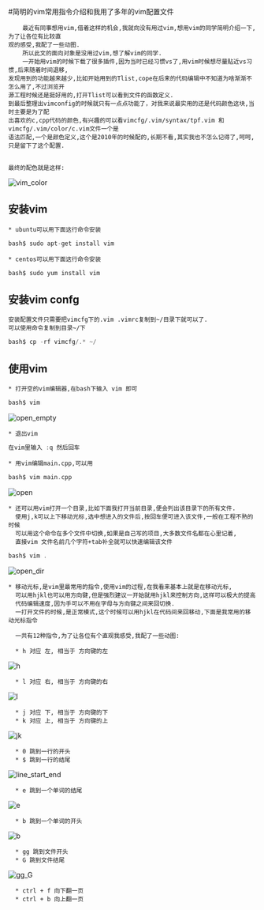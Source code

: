 #简明的vim常用指令介绍和我用了多年的vim配置文件

		最近有同事想用vim,借着这样的机会,我就向没有用过vim,想用vim的同学简明介绍一下,为了让各位有比较直
	观的感受,我配了一些动图.
		所以此文的面向对象是没用过vim,想了解vim的同学.
    	一开始用vim的时候下载了很多插件,因为当时已经习惯vs了,用vim时候想尽量贴近vs习惯,后来随着时间退移, 
	发现用到的功能越来越少,比如开始用到的Tlist,cope在后来的代码编辑中不知道为啥渐渐不怎么用了,不过浏览开
	源工程时候还是挺好用的,打开Tlist可以看到文件的函数定义. 
   	到最后整理出vimconfig的时候就只有一点点功能了，对我来说最实用的还是代码颜色这块,当时主要是为了配
	出喜欢的c,cpp代码的颜色,有兴趣的可以看vimcfg/.vim/syntax/tpf.vim 和vimcfg/.vim/color/c.vim文件一个是
	语法匹配,一个是颜色定义,这个是2010年的时候配的,长期不看,其实我也不怎么记得了,呵呵,只是留下了这个配置. 

	
	最终的配色就是这样:
![vim_color](res/vim_color.png)

## 安装vim
    * ubuntu可以用下面这行命令安装
```c
bash$ sudo apt-get install vim 
```
    * centos可以用下面这行命令安装
```c
bash$ sudo yum install vim 
```

## 安装vim confg
    安装配置文件只需要把vimcfg下的.vim .vimrc复制到~/目录下就可以了. 
    可以使用命令复制到目录~/下
```c
bash$ cp -rf vimcfg/.* ~/
```

## 使用vim
    * 打开空的vim编辑器,在bash下输入 vim 即可
```c
bash$ vim 
```
![open_empty](res/open_empty.gif)

	* 退出vim
```c
在vim里输入 :q 然后回车
```

    * 用vim编辑main.cpp,可以用
```c
bash$ vim main.cpp
```
![open](res/open_close.gif)

    * 还可以用vim打开一个目录,比如下面我打开当前目录,便会列出该目录下的所有文件. 
      使用j,k可以上下移动光标,选中想进入的文件后,按回车便可进入该文件,一般在工程不熟的时候
      可以用这个命令在多个文件中切换,如果是自己写的项目,大多数文件名都在心里记着, 
      直接vim 文件名前几个字符+tab补全就可以快速编辑该文件
```c
bash$ vim .
```
![open_dir](res/open_dir.gif)

	* 移动光标,是vim里最常用的指令,使用vim的过程,在我看来基本上就是在移动光标,
	  可以用hjkl也可以用方向键,但是强烈建议一开始就用hjkl来控制方向,这样可以极大的提高
	  代码编辑速度,因为手可以不用在字母与方向键之间来回切换.
	  一打开文件的时候,是正常模式,这个时候可以用hjkl在代码间来回移动,下面是我常用的移动光标指令

	  一共有12种指令,为了让各位有个直观我感受,我配了一些动图:

	  * h 对应 左, 相当于 方向键的左
![h](res/h.gif)

	  * l 对应 右, 相当于 方向键的右
![l](res/l.gif)

	  * j 对应 下, 相当于 方向键的下
	  * k 对应 上, 相当于 方向键的上
![jk](res/jk.gif)

	  * 0 跳到一行的开头
	  * $ 跳到一行的结尾
![line_start_end](res/line_start_end.gif)

	  * e 跳到一个单词的结尾
![e](res/e.gif)

	  * b 跳到一个单词的开头
![b](res/b.gif)

	  * gg 跳到文件开头
	  * G 跳到文件结尾
![gg_G](res/gg_G.gif)

	  * ctrl + f 向下翻一页
	  * ctrl + b 向上翻一页

